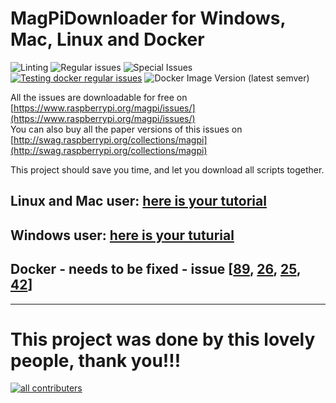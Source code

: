 # MagPiDownloader for Windows, Mac, Linux and Docker

![Linting](https://github.com/joergi/MagPiDownloader/workflows/Linting/badge.svg)  ![Regular issues](https://github.com/joergi/MagPiDownloader/workflows/Testing%20regular%20issues/badge.svg) ![Special Issues](https://github.com/joergi/MagPiDownloader/workflows/Testing%20special%20issues/badge.svg) [![Testing docker regular issues](https://github.com/joergi/MagPiDownloader/actions/workflows/testing-docker-regular-issues.yml/badge.svg)](https://github.com/joergi/MagPiDownloader/actions/workflows/testing-docker-regular-issues.yml) ![Docker Image Version (latest semver)](https://img.shields.io/docker/v/joergi/mag-pi-downloader)
 

All the issues are downloadable for free on [https://www.raspberrypi.org/magpi/issues/](https://www.raspberrypi.org/magpi/issues/)  
You can also buy all the paper versions of this issues on [http://swag.raspberrypi.org/collections/magpi](http://swag.raspberrypi.org/collections/magpi)

This project should save you time, and let you download all scripts together.

## Linux and Mac user: [here is your tutorial](linux_mac/)

## Windows user: [here is your tuturial](windows/)

## Docker - needs to be fixed - issue [[89](https://github.com/joergi/MagPiDownloader/issues/89), [26](https://github.com/joergi/MagPiDownloader/issues/26), [25](https://github.com/joergi/MagPiDownloader/issues/25), [42](https://github.com/joergi/MagPiDownloader/issues/42)]

---
# This project was done by this lovely people, thank you!!!
<a href="https://github.com/joergi/magpidownloader/graphs/contributors">
<img alt="all contributers" src="https://contrib.rocks/image?repo=joergi/magpidownloader" />
</a>

